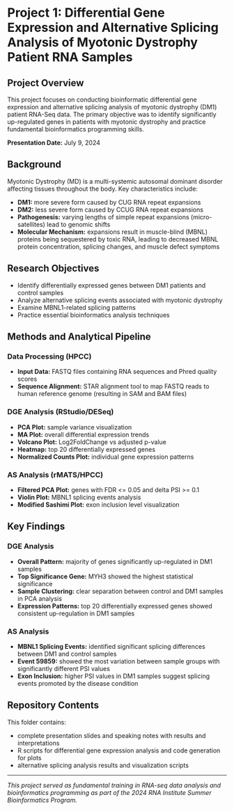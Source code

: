 # Project 1: Differential Gene Expression and Alternative Splicing Analysis of Myotonic Dystrophy Patient RNA Samples

## Project Overview
This project focuses on conducting bioinformatic differential gene expression and alternative splicing analysis of myotonic dystrophy (DM1) patient RNA-Seq data. The primary objective was to identify significantly up-regulated genes in patients with myotonic dystrophy and practice fundamental bioinformatics programming skills.

**Presentation Date:** July 9, 2024

## Background
Myotonic Dystrophy (MD) is a multi-systemic autosomal dominant disorder affecting tissues throughout the body.
Key characteristics include:
- **DM1:** more severe form caused by CUG RNA repeat expansions
- **DM2:** less severe form caused by CCUG RNA repeat expansions
- **Pathogenesis:** varying lengths of simple repeat expansions (micro-satellites) lead to genomic shifts
- **Molecular Mechanism:** expansions result in muscle-blind (MBNL) proteins being sequestered by toxic RNA, leading to decreased MBNL protein concentration, splicing changes, and muscle defect symptoms

## Research Objectives
- Identify differentially expressed genes between DM1 patients and control samples
- Analyze alternative splicing events associated with myotonic dystrophy
- Examine MBNL1-related splicing patterns
- Practice essential bioinformatics analysis techniques

## Methods and Analytical Pipeline
### Data Processing (HPCC)
- **Input Data:** FASTQ files containing RNA sequences and Phred quality scores
- **Sequence Alignment:** STAR alignment tool to map FASTQ reads to human reference genome (resulting in SAM and BAM files)

### DGE Analysis (RStudio/DESeq)
- **PCA Plot:** sample variance visualization
- **MA Plot:** overall differential expression trends
- **Volcano Plot:** Log2FoldChange vs adjusted p-value
- **Heatmap:** top 20 differentially expressed genes
- **Normalized Counts Plot:** individual gene expression patterns

### AS Analysis (rMATS/HPCC)
- **Filtered PCA Plot:** genes with FDR <= 0.05 and delta PSI >= 0.1
- **Violin Plot:** MBNL1 splicing events analysis
- **Modified Sashimi Plot:** exon inclusion level visualization
  
## Key Findings
### DGE Analysis
- **Overall Pattern:** majority of genes significantly up-regulated in DM1 samples
- **Top Significance Gene:** MYH3 showed the highest statistical significance
- **Sample Clustering:** clear separation between control and DM1 samples in PCA analysis
- **Expression Patterns:** top 20 differentially expressed genes showed consistent up-regulation in DM1 samples

### AS Analysis
- **MBNL1 Splicing Events:** identified significant splicing differences between DM1 and control samples
- **Event 59859:** showed the most variation between sample groups with significantly different PSI values
- **Exon Inclusion:** higher PSI values in DM1 samples suggest splicing events promoted by the disease condition

## Repository Contents
This folder contains:
- complete presentation slides and speaking notes with results and interpretations
- R scripts for differential gene expression analysis and code generation for plots
- alternative splicing analysis results and visualization scripts

---
_This project served as fundamental training in RNA-seq data analysis and bioinformatics programming as part of the 2024 RNA Institute Summer Bioinformatics Program._
